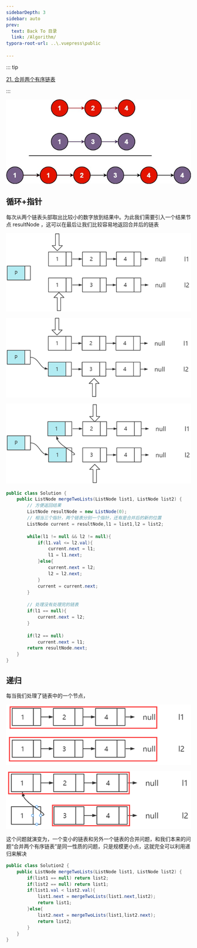 ```yaml
---
sidebarDepth: 3
sidebar: auto
prev:
  text: Back To 目录
  link: /Algorithm/
typora-root-url: ..\.vuepress\public

---
```


::: tip

[21. 合并两个有序链表](https://leetcode.cn/problems/merge-two-sorted-lists/)

:::

![img](/images/algorithm/merge_ex1.jpg)



## 循环+指针

每次从两个链表头部取出比较小的数字放到结果中。为此我们需要引入一个结果节点 resultNode ，这可以在最后让我们比较容易地返回合并后的链表

![image-20230923173406492](/images/algorithm/image-20230923173406492.png)

![image-20230923173424563](/images/algorithm/image-20230923173424563.png)

![image-20230923173438971](/images/algorithm/image-20230923173438971.png)

```java
public class Solution {
    public ListNode mergeTwoLists(ListNode list1, ListNode list2) {
        // 方便返回结果
        ListNode resultNode = new ListNode(0);
        // 相当三个指针，两个链表分别一个指针，还有是合并后的新的位置
        ListNode current = resultNode,l1 = list1,l2 = list2;

        while(l1 != null && l2 != null){
            if(l1.val <= l2.val){
                current.next = l1;
                l1 = l1.next;
            }else{
                current.next = l2;
                l2 = l2.next;
            }
            current = current.next;
        }

        // 处理没有处理完的链表
        if(l1 == null){
            current.next = l2;
        }

        if(l2 == null)
            current.next = l1;
        return resultNode.next;
    }
}
```



## 递归

每当我们处理了链表中的一个节点，

![image-20230923173618571](/images/algorithm/image-20230923173618571.png)

![image-20230923173632460](/images/algorithm/image-20230923173632460.png)

这个问题就演变为，一个变小的链表和另外一个链表的合并问题，和我们本来的问题“合并两个有序链表”是同一性质的问题，只是规模更小点，这就完全可以利用递归来解决

```java
public class Solution2 {
    public ListNode mergeTwoLists(ListNode list1, ListNode list2) {
        if(list1 == null) return list2;
        if(list2 == null) return list1;
        if(list1.val < list2.val){
            list1.next = mergeTwoLists(list1.next,list2);
            return list1;
        }else{
            list2.next = mergeTwoLists(list1,list2.next);
            return list2;
        }
    }
}
```

